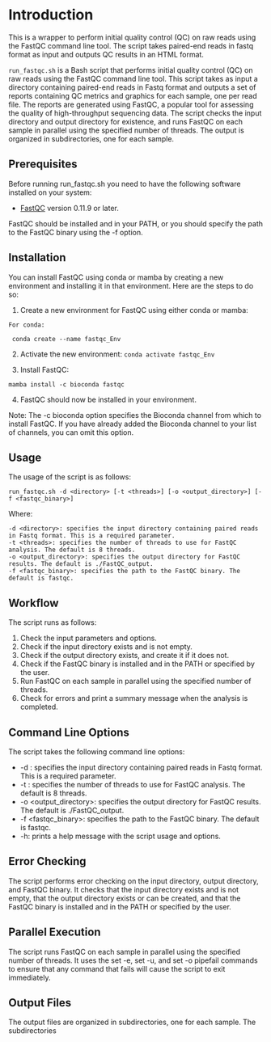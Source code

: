 # Introduction

This is a wrapper to perform initial quality control (QC) on raw reads using the FastQC command line tool.
The script takes paired-end reads in fastq format as input and outputs QC results in an HTML format.

``run_fastqc.sh`` is a Bash script that performs initial quality control (QC) on raw reads using the FastQC command line tool.
This script takes as input a directory containing paired-end reads in Fastq format and outputs a set of reports containing
QC metrics and graphics for each sample, one per read file. The reports are generated using FastQC, a popular tool for 
assessing the quality of high-throughput sequencing data. The script checks the input directory and output directory for 
existence, and runs FastQC on each sample in parallel using the specified number of threads.
The output is organized in subdirectories, one for each sample.


## Prerequisites

Before running run_fastqc.sh you need to have the following software installed on your system:

 - [FastQC](https://www.bioinformatics.babraham.ac.uk/projects/fastqc/) version 0.11.9 or later.

FastQC should be installed and in your PATH, or you should specify the path to the FastQC binary using the -f option.

## Installation

You can install FastQC using conda or mamba by creating a new environment and
installing it in that environment. Here are the steps to do so:


  1.  Create a new environment for FastQC using either conda or mamba:

    For conda:
    
     conda create --name fastqc_Env
     
  2. Activate the new environment:
     ``conda activate fastqc_Env``
 

 3. Install FastQC:

``mamba install -c bioconda fastqc``

4. FastQC should now be installed in your environment.

Note: The -c bioconda option specifies the Bioconda channel from which to install FastQC. 
If you have already added the Bioconda channel to your list of channels, you can omit this option.


## Usage

The usage of the script is as follows:

``run_fastqc.sh -d <directory> [-t <threads>] [-o <output_directory>] [-f <fastqc_binary>] ``


Where:

    -d <directory>: specifies the input directory containing paired reads in Fastq format. This is a required parameter.
    -t <threads>: specifies the number of threads to use for FastQC analysis. The default is 8 threads.
    -o <output_directory>: specifies the output directory for FastQC results. The default is ./FastQC_output.
    -f <fastqc_binary>: specifies the path to the FastQC binary. The default is fastqc.



## Workflow

The script runs as follows:

  1. Check the input parameters and options.
  2. Check if the input directory exists and is not empty.
  3. Check if the output directory exists, and create it if it does not.
  4. Check if the FastQC binary is installed and in the PATH or specified by the user.
  5. Run FastQC on each sample in parallel using the specified number of threads.
  6. Check for errors and print a summary message when the analysis is completed.


## Command Line Options

The script takes the following command line options:

   - -d <directory>: specifies the input directory containing paired reads in Fastq format. This is a required parameter.
   - -t <threads>: specifies the number of threads to use for FastQC analysis. The default is 8 threads.
   - -o <output_directory>: specifies the output directory for FastQC results. The default is ./FastQC_output.
  -  -f <fastqc_binary>: specifies the path to the FastQC binary. The default is fastqc.
   - -h: prints a help message with the script usage and options.

 
## Error Checking

The script performs error checking on the input directory, output directory, and FastQC binary. It checks that the input directory exists and is not empty, that the output directory exists or can be created, and that the FastQC binary is installed and in the PATH or specified by the user.
 
## Parallel Execution

The script runs FastQC on each sample in parallel using the specified number of threads. It uses the set -e, set -u, and set -o pipefail commands to ensure that any command that fails will cause the script to exit immediately.
 
## Output Files

The output files are organized in subdirectories, one for each sample. The subdirectories 
